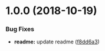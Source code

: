 <a name="1.0.0"></a>
# 1.0.0 (2018-10-19)


### Bug Fixes

* **readme:** update readme ([f8dd6a3](https://github.com/ovh-ux/translations-build-tools/commit/f8dd6a3))




